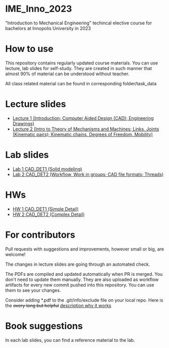 # IME_Inno_2023
"Introduction to Mechanical Engineering" techincal elective course for bachelors at Innopolis University in 2023

# How to use

This repository contains regularly updated course materials. You can use lecture, lab slides for self-study. They are created in such manner that almost 90% of material can be understood without teacher.

All class related material can be found in corresponding folder/task_data

# Lecture slides
* [Lecture 1 (Introduction; Computer Aided Design (CAD); Engineering Drawings)](https://github.com/Lupasic/IME_Inno_2023/blob/main/lectures/1/IME_lec1.pdf)
* [Lecture 2 (Intro to Theory of Mechanisms and Machines; Links, Joints (Kinematic pairs); Kinematic chains, Degrees of Freedom, Mobility)](https://github.com/Lupasic/IME_Inno_2023/blob/main/lectures/2/IME_lec2.pdf) 
<!-- * [Lecture 3 (Types of drives: kinematics, where to find other info; Drives: friction, belts, chains, gears, universal, geneva, ballscrew)](https://github.com/Lupasic/IME_Inno_2023/blob/main/lectures/3/IME_lec3.pdf)
* [Lecture 4 (Synthesis of planar mechanisms)](https://github.com/Lupasic/IME_Inno_2023/blob/main/lectures/4/IME_lec4.pdf)
* [Lecture 5 (Motor sizing (selection))](https://github.com/Lupasic/IME_Inno_2023/blob/main/lectures/5/IME_lec5.pdf)
* [Lecture 6 (Problems of description and compensation of kinetic friction in robotics)](https://github.com/Lupasic/IME_Inno_2023/blob/main/lectures/6/IME_lec6.pdf)
* [Lecture 7 (Links, Joints, Connections; Shafts, Axles, Shaft couplings; Bearings)](https://github.com/Lupasic/IME_Inno_2023/blob/main/lectures/7/IME_lec7.pdf)
* [Lecture 8 (Connections: Detachable (Threaded, Keyed, ...); Permanent (Riveting, Welding, ...))](https://github.com/Lupasic/IME_Inno_2023/blob/main/lectures/8/IME_lec8.pdf)
* [Lecture 9 (Engineering Materials: Steel, Bronze, Aluminum, Titanium, Composites)](https://github.com/Lupasic/IME_Inno_2023/blob/main/lectures/9/IME_lec9.pdf)
* [Lecture 10 (Design Thinking and Manufacturing)](https://github.com/Lupasic/IME_Inno_2023/blob/main/lectures/10/IME_lec10.pdf)
* [Lecture 11 (Basics of FDM Printing)](https://github.com/Lupasic/IME_Inno_2023/blob/main/lectures/11/IME_lec11.pdf)
* [Lecture 12 (Overview of Strength of Materials)](https://github.com/Lupasic/IME_Inno_2023/blob/main/lectures/12/IME_lec12.pdf)
* [Lecture 13 (Finite Difference Method; Finite Element Method)](https://github.com/Lupasic/IME_Inno_2023/blob/main/lectures/13/IME_lec13.pdf) -->

# Lab slides
* [Lab 1 CAD_DET1 (Solid modeling)](https://github.com/Lupasic/IME_Inno_2023/blob/main/labs/CAD_DET1/IME_CAD_DET1.pdf)
* [Lab 2 CAD_DET2 (Workflow, Work in groups; CAD file formats; Threads)](https://github.com/Lupasic/IME_Inno_2023/blob/main/labs/CAD_DET2/IME_CAD_DET2.pdf) 
<!-- * [Lab 3 CAD_ASM1 (Bottom-Up approach; Basics)](https://github.com/Lupasic/IME_Inno_2023/blob/main/labs/CAD_ASM1/IME_CAD_ASM1.pdf)
* [Lab 4 CAD_ASM2 (Top - Down approach: WAVE; Assembly Load Options; GOST Naming convection; Common Parts Library; Sequence (<Dis>Assembling animation))](https://github.com/Lupasic/IME_Inno_2023/blob/main/labs/CAD_ASM2/IME_CAD_ASM2.pdf)
* [Lab 5 CAE_DYN1 (Introduction to CAE; Animation Designer; Mechatronics Concept Designer; Motion; Measure; Interference; Density; Assign Materials)](https://github.com/Lupasic/IME_Inno_2023/blob/main/labs/CAE_DYN1/IME_CAE_DYN1.pdf)
* [Lab 6-7 CAE_DYN2 (Motion Analysis, Part 2)](https://github.com/Lupasic/IME_Inno_2023/blob/main/labs/CAE_DYN2/IME_CAE_DYN2.pdf)
* [Lab 8 CAD_REN1 (Render)](https://github.com/Lupasic/IME_Inno_2023/blob/main/labs/CAD_REN1/IME_CAD_REN1.pdf)
* [Lab 9 MAN1 (How to create such parts?)](https://github.com/Lupasic/IME_Inno_2023/blob/main/labs/MAN1/IME_MAN1.pdf)
* [Lab 10-11 CAE_STR1 (Stress Analysis)](https://github.com/Lupasic/IME_Inno_2023/blob/main/labs/CAE_STR1/IME_CAE_STR1.pdf) -->

# HWs
* [HW 1 CAD_DET1 (Simple Detail)](https://github.com/Lupasic/IME_Inno_2023/blob/main/HWs/HW_CAD_DET1/IME_HW_CAD_DET1.pdf)
* [HW 2 CAD_DET2 (Complex Detail)](https://github.com/Lupasic/IME_Inno_2023/blob/main/HWs/HW_CAD_DET2/IME_HW_CAD_DET2.pdf) 
<!-- * [HW 3 CAD_ASM1 (Simple Assembly)](https://github.com/Lupasic/IME_Inno_2023/blob/main/HWs/HW_CAD_ASM1/IME_HW_CAD_ASM1.pdf)
* [HW 4 CAD_ASM2 (Complex Assembly)](https://github.com/Lupasic/IME_Inno_2023/blob/main/HWs/HW_CAD_ASM2/IME_HW_CAD_ASM2.pdf)
* [HW 5 CAE_DYN1 (Inverse Dynamics Problem)](https://github.com/Lupasic/IME_Inno_2023/blob/main/HWs/HW_CAE_DYN1/IME_HW_CAE_DYN1.pdf)
* [HW 6 CAE_DYN2 (Motion Analysis)](https://github.com/Lupasic/IME_Inno_2023/blob/main/HWs/HW_CAE_DYN2/IME_HW_CAE_DYN2.pdf)
* [HW 7 CAD_REN1 (Render)](https://github.com/Lupasic/IME_Inno_2023/blob/main/HWs/HW_CAD_REN1/IME_HW_CAD_REN1.pdf)
* [HW 8 CAE_STR1 (Stress Analysis)](https://github.com/Lupasic/IME_Inno_2023/blob/main/HWs/HW_CAE_STR1/IME_HW_CAE_STR1.pdf)
* [HW 9 CAE_STR2 (Unsteady Heat Transfer Problem)](https://github.com/Lupasic/IME_Inno_2023/blob/main/HWs/HW_CAE_STR2/IME_HW_CAE_STR2.pdf) -->

# For contributors

Pull requests with suggestions and improvements, however small or big, are welcome!

The changes in lecture slides are going through an automated check.

The PDFs are compiled and updated automatically when PR is merged. You don't need to update them manually. They are also uploaded as workflow artifacts for every new commit pushed into this repository. You can use them to see your changes.
 
Consider adding \*.pdf to the .git/info/exclude file on your local repo. Here is the ~~overy long but helpful~~ [description why it works](https://medium.com/@dave_lunny/exclude-files-from-git-without-committing-changes-to-gitignore-986fa712e78d)

# Book suggestions
In each lab slides, you can find a reference material to the lab.
